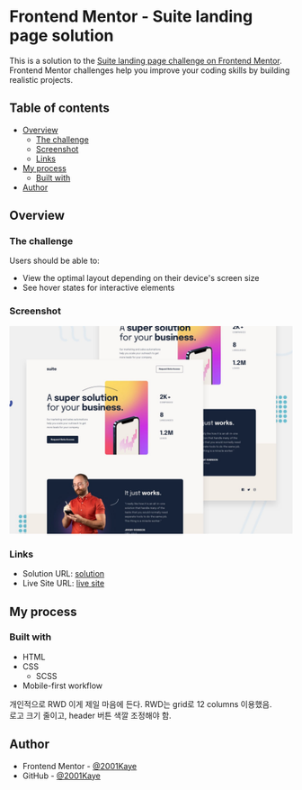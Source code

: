 # Frontend Mentor - Suite landing page solution

This is a solution to the [Suite landing page challenge on Frontend Mentor](https://www.frontendmentor.io/challenges/suite-landing-page-tj_eaU-Ra). Frontend Mentor challenges help you improve your coding skills by building realistic projects.

## Table of contents

- [Overview](#overview)
  - [The challenge](#the-challenge)
  - [Screenshot](#screenshot)
  - [Links](#links)
- [My process](#my-process)
  - [Built with](#built-with)
- [Author](#author)

## Overview

### The challenge

Users should be able to:

- View the optimal layout depending on their device's screen size
- See hover states for interactive elements

### Screenshot

![](./preview.jpg)

### Links

- Solution URL: [solution](https://www.frontendmentor.io/solutions/suite-landing-page-using-grid-12-columns-BJS4UEnX9)
- Live Site URL: [live site](https://jhan117.github.io/Suite-landing-page/)

## My process

### Built with

- HTML
- CSS
  - SCSS
- Mobile-first workflow

개인적으로 RWD 이게 제일 마음에 든다. RWD는 grid로 12 columns 이용했음.   
로고 크기 줄이고, header 버튼 색깔 조정해야 함.

## Author

- Frontend Mentor - [@2001Kaye](https://www.frontendmentor.io/profile/jhan117)
- GitHub - [@2001Kaye](https://github.com/jhan117)
